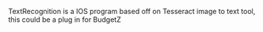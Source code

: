 TextRecognition is a IOS program based off on Tesseract image to text tool, this could be a plug in for BudgetZ
